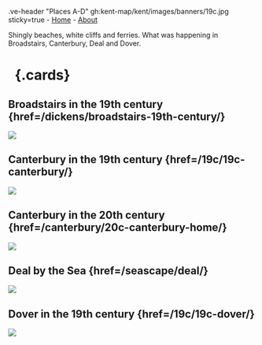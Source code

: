 .ve-header "Places A-D" gh:kent-map/kent/images/banners/19c.jpg sticky=true
    - [Home](/)
    - [About](/about)

Shingly beaches, white cliffs and ferries. What was happening in Broadstairs, Canterbury, Deal and Dover.

# &nbsp; {.cards}

## Broadstairs in the 19th century {href=/dickens/broadstairs-19th-century/}

![](https://iiif.juncture-digital.org/thumbnail?url=https://stor.artstor.org/stor/09e1b362-e980-44dd-947b-801070eb499e)

## Canterbury in the 19th century {href=/19c/19c-canterbury/}

![](https://iiif.juncture-digital.org/thumbnail?url=https://stor.artstor.org/stor/fb97b8a2-50de-4cae-b35b-7aedb06de42b)

## Canterbury in the 20th century {href=/canterbury/20c-canterbury-home/}

![](https://iiif.juncture-digital.org/thumbnail?url=https://stor.artstor.org/stor/000006fe-369e-488c-909b-955d19db4123)

## Deal by the Sea {href=/seascape/deal/}

![](https://iiif.juncture-digital.org/thumbnail?url=https://stor.artstor.org/stor/551e553e-279c-4516-bd54-4d5b78366bce)

## Dover in the 19th century {href=/19c/19c-dover/}

![](https://iiif.juncture-digital.org/thumbnail?url=https://stor.artstor.org/stor/5681241b-c069-45f0-8da5-fecdb173465a)


